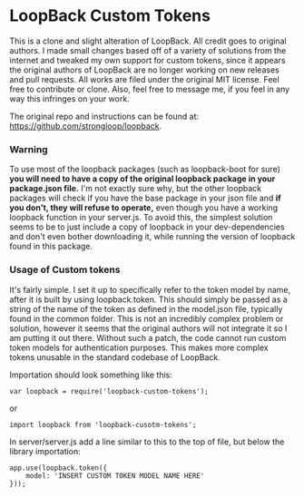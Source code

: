 # LoopBack Custom Tokens

This is a clone and slight alteration of LoopBack. All credit goes to original authors. I made small changes based off of a variety of solutions from the internet and tweaked my own support for custom tokens, since it appears the original authors of LoopBack are no longer working on new releases and pull requests. All works are filed under the original MIT license. Feel free to contribute or clone. Also, feel free to message me, if you feel in any way this infringes on your work.

The original repo and instructions can be found at: https://github.com/strongloop/loopback.

### Warning
To use most of the loopback packages (such as loopback-boot for sure) **you will need to have a copy of the original loopback package in your package.json file.** I'm not exactly sure why, but the other loopback packages will check if you have the base package in your json file and **if you don't, they will refuse to operate,** even though you have a working loopback function in your server.js. To avoid this, the simplest solution seems to be to just include a copy of loopback in your dev-dependencies and don't even bother downloading it, while running the version of loopback found in this package.

### Usage of Custom tokens

It's fairly simple. I set it up to specifically refer to the token model by name, after it is built by using loopback.token. This should simply be passed as a string of the name of the token as defined in the model.json file, typically found in the common folder. This is not an incredibly complex problem or solution, however it seems that the original authors will not integrate it so I am putting it out there. Without such a patch, the code cannot run custom token models for authentication purposes. This makes more complex tokens unusable in the standard codebase of LoopBack.

Importation should look something like this:

```
var loopback = require('loopback-custom-tokens');
```

or

```
import loopback from 'loopback-cusotm-tokens';
```

In server/server.js add a line similar to this to the top of file, but below the library importation:

```
app.use(loopback.token({
    model: 'INSERT CUSTOM TOKEN MODEL NAME HERE'
}));
```
